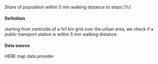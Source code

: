 Share of population within 5 min walking distance to stops [%]
#### Definition
starting from centroids of a 1x1 km grid over the urban area, we check if a public transport station is within 5 min walking distance.
#### Data source
HERE map data provider  